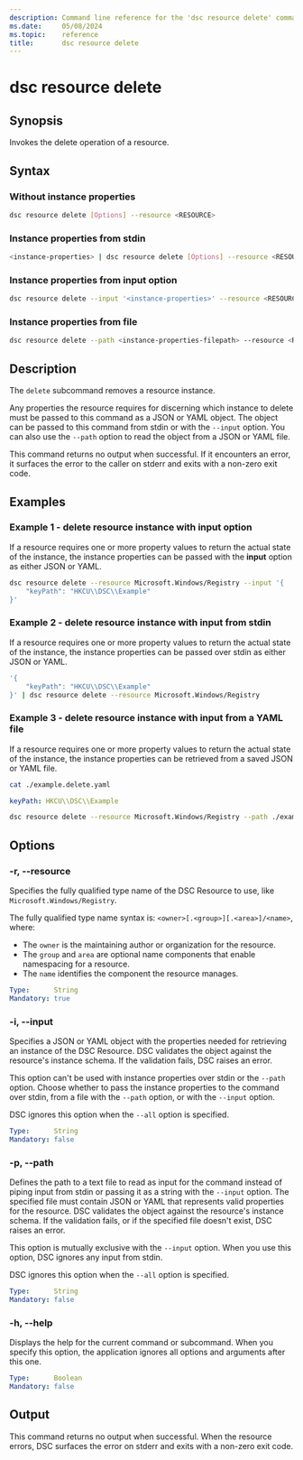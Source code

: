 ```yaml
---
description: Command line reference for the 'dsc resource delete' command
ms.date:     05/08/2024
ms.topic:    reference
title:       dsc resource delete
---
```


# dsc resource delete

## Synopsis

Invokes the delete operation of a resource.

## Syntax

### Without instance properties

```sh
dsc resource delete [Options] --resource <RESOURCE>
```

### Instance properties from stdin

```sh
<instance-properties> | dsc resource delete [Options] --resource <RESOURCE>
```

### Instance properties from input option

```sh
dsc resource delete --input '<instance-properties>' --resource <RESOURCE>
```

### Instance properties from file

```sh
dsc resource delete --path <instance-properties-filepath> --resource <RESOURCE>
```

## Description

The `delete` subcommand removes a resource instance.

Any properties the resource requires for discerning which instance to delete must be passed to this
command as a JSON or YAML object. The object can be passed to this command from stdin or with the
`--input` option. You can also use the `--path` option to read the object from a JSON or YAML file.

This command returns no output when successful. If it encounters an error, it surfaces the error to
the caller on stderr and exits with a non-zero exit code.

## Examples

### Example 1 - delete resource instance with input option

If a resource requires one or more property values to return the actual state of the instance, the
instance properties can be passed with the **input** option as either JSON or YAML.

```sh
dsc resource delete --resource Microsoft.Windows/Registry --input '{
    "keyPath": "HKCU\\DSC\\Example"
}'
```

### Example 2 - delete resource instance with input from stdin

If a resource requires one or more property values to return the actual state of the instance, the
instance properties can be passed over stdin as either JSON or YAML.

```sh
'{
    "keyPath": "HKCU\\DSC\\Example"
}' | dsc resource delete --resource Microsoft.Windows/Registry
```

### Example 3 - delete resource instance with input from a YAML file

If a resource requires one or more property values to return the actual state of the instance, the
instance properties can be retrieved from a saved JSON or YAML file.

```sh
cat ./example.delete.yaml
```

```yaml
keyPath: HKCU\\DSC\\Example
```

```sh
dsc resource delete --resource Microsoft.Windows/Registry --path ./example.delete.yaml
```

## Options

### -r, --resource

Specifies the fully qualified type name of the DSC Resource to use, like
`Microsoft.Windows/Registry`.

The fully qualified type name syntax is: `<owner>[.<group>][.<area>]/<name>`, where:

- The `owner` is the maintaining author or organization for the resource.
- The `group` and `area` are optional name components that enable namespacing for a resource.
- The `name` identifies the component the resource manages.

```yaml
Type:      String
Mandatory: true
```

### -i, --input

Specifies a JSON or YAML object with the properties needed for retrieving an instance of the DSC
Resource. DSC validates the object against the resource's instance schema. If the validation fails,
DSC raises an error.

This option can't be used with instance properties over stdin or the `--path` option. Choose
whether to pass the instance properties to the command over stdin, from a file with the `--path`
option, or with the `--input` option.

DSC ignores this option when the `--all` option is specified.

```yaml
Type:      String
Mandatory: false
```

### -p, --path

Defines the path to a text file to read as input for the command instead of piping input from stdin
or passing it as a string with the `--input` option. The specified file must contain JSON or YAML
that represents valid properties for the resource. DSC validates the object against the resource's
instance schema. If the validation fails, or if the specified file doesn't exist, DSC raises an
error.

This option is mutually exclusive with the `--input` option. When you use this option, DSC
ignores any input from stdin.

DSC ignores this option when the `--all` option is specified.

```yaml
Type:      String
Mandatory: false
```

### -h, --help

Displays the help for the current command or subcommand. When you specify this option, the
application ignores all options and arguments after this one.

```yaml
Type:      Boolean
Mandatory: false
```

## Output

This command returns no output when successful. When the resource errors, DSC surfaces the error on
stderr and exits with a non-zero exit code.
